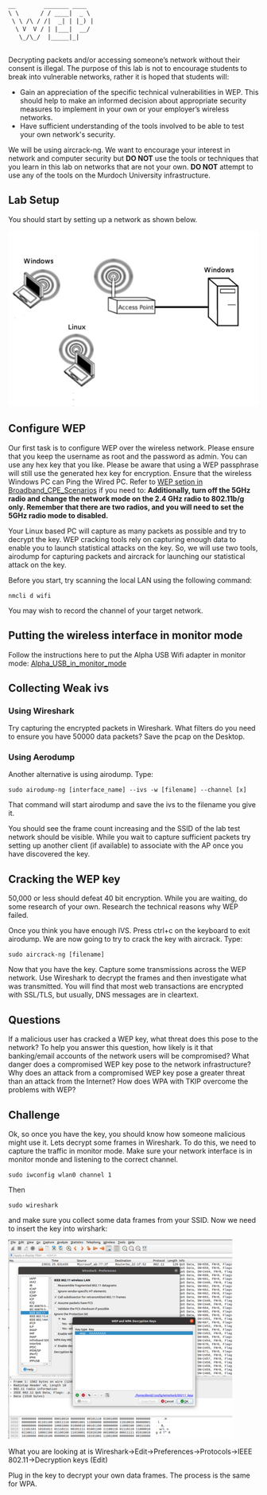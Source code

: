 ```
__        _______ ____  
\ \      / / ____|  _ \ 
 \ \ /\ / /|  _| | |_) |
  \ V  V / | |___|  __/ 
   \_/\_/  |_____|_|    
                        
```

Decrypting packets and/or accessing someone’s network without their consent is illegal. The purpose of this lab is not to encourage students to break into vulnerable networks, rather it is hoped that students will:

* Gain an appreciation of the specific technical vulnerabilities in WEP. This should help to make an informed decision about appropriate security measures to implement in your own or your employer’s wireless networks.
* Have sufficient understanding of the tools involved to be able to test your own network's security.

We will be using aircrack-ng. We want to encourage your interest in network and computer security but **DO NOT** use the tools or techniques that you learn in this lab on networks that are not your own. **DO NOT** attempt to use any of the tools on the Murdoch University infrastructure.

## Lab Setup ##

You should start by setting up a network as shown below.

![setup](../IMGs/common_wireless_lab_setup.png "Basic lab setup")

## Configure WEP ##

Our first task is to configure WEP over the wireless network. Please ensure that you keep the username as root and the password as admin. You can use any hex key that you like. Please be aware that using a WEP passphrase will still use the generated hex key for encryption. Ensure that the wireless Windows PC can Ping the Wired PC. Refer to [WEP setion in Broadband_CPE_Scenarios](./broadband_cpe_senarios.md#wep) if you need to: **Additionally, turn off the 5GHz radio and change the network mode on the 2.4 GHz radio to 802.11b/g only. Remember that there are two radios, and you will need to set the 5GHz radio mode to disabled.**

Your Linux based PC will capture as many packets as possible and try to decrypt the key. WEP cracking tools rely on capturing enough data to enable you to launch statistical attacks on the key. So, we will use two tools, airodump for capturing packets and aircrack for launching our statistical attack on the key.

Before you start, try scanning the local LAN using the following command: 
 
	nmcli d wifi

You may wish to record the channel of your target network.

## Putting the wireless interface in monitor mode ##

Follow the instructions here to put the Alpha USB Wifi adapter in monitor mode: [Alpha_USB_in_monitor_mode](./monitor_mode.md)

## Collecting Weak ivs ##

### Using Wireshark ###

Try capturing the encrypted packets in Wireshark. What filters do you need to ensure you have 50000 data packets? Save the pcap on the Desktop.

### Using Aerodump ###

Another alternative is using airodump. Type:

	sudo airodump-ng [interface_name] --ivs -w [filename] --channel [x]

That command will start airodump and save the ivs to the filename you give it.

You should see the frame count increasing and the SSID of the lab test network should be visible. While you wait to capture sufficient packets try setting up another client (if available) to associate with the AP once you have discovered the key.

## Cracking the WEP key ##

50,000 or less should defeat 40 bit encryption. While you are waiting, do some research of your own. Research the technical reasons why WEP failed. 

Once you think you have enough IVS. Press ctrl+c on the keyboard to exit airodump. We are now going to try to crack the key with aircrack. Type:

	sudo aircrack-ng [filename]

Now that you have the key. Capture some transmissions across the WEP network. Use Wireshark to decrypt the frames and then investigate what was transmitted. You will find that most web transactions are encrypted with SSL/TLS, but usually, DNS messages are in cleartext. 

## Questions ##

If a malicious user has cracked a WEP key, what threat does this pose to the network? To help you answer this question, how likely is it that banking/email accounts of the network users will be compromised?
What danger does a compromised WEP key pose to the network infrastructure? Why does an attack from a compromised WEP key pose a greater threat than an attack from the Internet?
How does WPA with TKIP overcome the problems with WEP?

## Challenge ##

Ok, so once you have the key, you should know how someone malicious might use it. Lets decrypt some frames in Wireshark. To do this, we need to capture the traffic in monitor mode. Make sure your network interface is in monitor monde and listening to the correct channel. 

	sudo iwconfig wlan0 channel 1 

Then

	sudo wireshark

and make sure you collect some data frames from your SSID. Now we need to insert the key into wirshark:

![enter the wep key](../IMGs/Enter_the_wepkey.png "Inserting keys in Wireshark")

What you are looking at is Wireshark->Edit->Preferences->Protocols->IEEE 802.11->Decryption keys (Edit)

Plug in the key to decrypt your own data frames. The process is the same for WPA.

